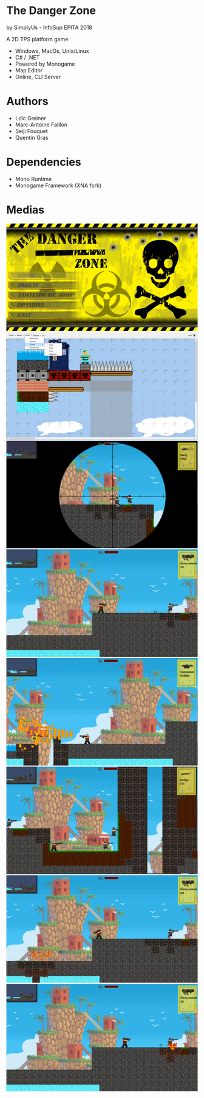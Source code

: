 # The Danger Zone
by SimplyUs - InfoSup EPITA 2018

A 2D TPS platform game:
- Windows, MacOs, Unix/Linux
- C# / .NET
- Powered by Monogame
- Map Editor
- Online, CLI Server

# Authors
- Loïc Greiner
- Marc-Antoine Faillon
- Seiji Fouquet
- Quentin Gras

# Dependencies
- Mono Runtime
- Monogame Framework (XNA fork)

# Medias
![alt tag](https://raw.githubusercontent.com/SushiFu/The-Danger-Zone/master/screenshots/8.png)
![alt tag](https://raw.githubusercontent.com/SushiFu/The-Danger-Zone/master/screenshots/7.png)
![alt tag](https://raw.githubusercontent.com/SushiFu/The-Danger-Zone/master/screenshots/6.png)
![alt tag](https://raw.githubusercontent.com/SushiFu/The-Danger-Zone/master/screenshots/5.png)
![alt tag](https://raw.githubusercontent.com/SushiFu/The-Danger-Zone/master/screenshots/4.png)
![alt tag](https://raw.githubusercontent.com/SushiFu/The-Danger-Zone/master/screenshots/3.png)
![alt tag](https://raw.githubusercontent.com/SushiFu/The-Danger-Zone/master/screenshots/2.png)
![alt tag](https://raw.githubusercontent.com/SushiFu/The-Danger-Zone/master/screenshots/1.png)
